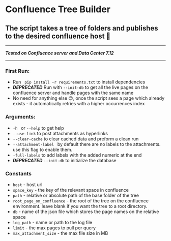 # Confluence Tree Builder

## The script takes a tree of folders and publishes to the desired confluence host 🚀

***
***Tested on Confluence server and Data Center 7.12***
***

### First Run:

- Run ` pip install -r requirements.txt` to install dependencies
- ***DEPRECATED*** Run with `--init-db` to get all the live pages on the confluence server and handle pages with the
  same name
- No need for anything else 😊, once the script sees a page which already exists - it automatically retries with a
  higher occurrences index

### Arguments:

- `-h ` or `--help` to get help
- `--use-link` to post attachments as hyperlinks
- `--clear-cache` to clear cached data and preform a clean run
- `--attachment-label ` by default there are no labels to the attachments. use this flag to enable them.
- `-full-labels` to add labels with the added numeric at the end
- ***DEPRECATED*** `--init-db` to initialize the database

### Constants

- `host` - host url
- `space_key` - the key of the relevant space in confluence
- `path` - relative or absolute path of the base folder of the tree
- `root_page_on_confluence` - the root of the tree on the confluence environment. leave blank if you want the tree to a
  root directory.
- `db` - name of the json file which stores the page names on the relative space
- `log_path` - name or path to the log file
- `limit` - the max pages to pull per query
- `max_attachment_size` - the max file size in MB